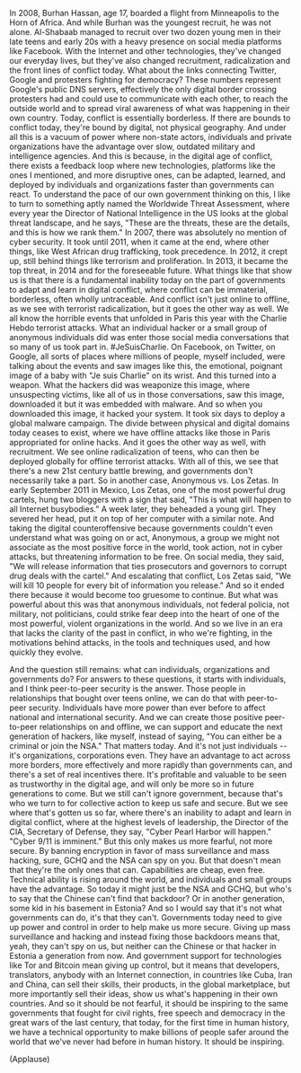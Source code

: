 
In 2008, Burhan Hassan, age 17,
boarded a flight from Minneapolis
to the Horn of Africa.
And while Burhan was the youngest recruit,
he was not alone.
Al-Shabaab managed to recruit
over two dozen young men
in their late teens and early 20s
with a heavy presence
on social media platforms like Facebook.
With the Internet and other technologies,
they&#39;ve changed our everyday lives,
but they&#39;ve also changed
recruitment, radicalization
and the front lines of conflict today.
What about the links connecting Twitter,
Google and protesters
fighting for democracy?
These numbers represent
Google&#39;s public DNS servers,
effectively the only
digital border crossing
protesters had and could use
to communicate with each other,
to reach the outside world
and to spread viral awareness
of what was happening
in their own country.
Today, conflict is essentially borderless.
If there are bounds to conflict today,
they&#39;re bound by digital,
not physical geography.
And under all this is a vacuum of power
where non-state actors, individuals
and private organizations
have the advantage over slow, outdated
military and intelligence agencies.
And this is because,
in the digital age of conflict,
there exists a feedback loop
where new technologies,
platforms like the ones I mentioned,
and more disruptive ones,
can be adapted, learned, and deployed
by individuals and organizations
faster than governments can react.
To understand the pace
of our own government thinking on this,
I like to turn to something aptly named
the Worldwide Threat Assessment,
where every year the Director
of National Intelligence in the US
looks at the global threat landscape,
and he says, &quot;These are the threats,
these are the details,
and this is how we rank them.&quot;
In 2007, there was absolutely
no mention of cyber security.
It took until 2011,
when it came at the end,
where other things, like West
African drug trafficking, took precedence.
In 2012, it crept up, still behind things
like terrorism and proliferation.
In 2013, it became the top threat,
in 2014 and for the foreseeable future.
What things like that show us
is that there is
a fundamental inability today
on the part of governments
to adapt and learn in digital conflict,
where conflict can be immaterial,
borderless, often wholly untraceable.
And conflict isn&#39;t just online to offline,
as we see with terrorist radicalization,
but it goes the other way as well.
We all know the horrible events
that unfolded in Paris this year
with the Charlie Hebdo terrorist attacks.
What an individual hacker or a small group
of anonymous individuals did
was enter those social media conversations
that so many of us took part in.
#JeSuisCharlie.
On Facebook, on Twitter, on Google,
all sorts of places where millions
of people, myself included,
were talking about the events
and saw images like this,
the emotional, poignant image of a baby
with &quot;Je suis Charlie&quot; on its wrist.
And this turned into a weapon.
What the hackers did
was weaponize this image,
where unsuspecting victims,
like all of us in those conversations,
saw this image, downloaded it
but it was embedded with malware.
And so when you downloaded this image,
it hacked your system.
It took six days to deploy
a global malware campaign.
The divide between physical
and digital domains today
ceases to exist,
where we have offline attacks
like those in Paris
appropriated for online hacks.
And it goes the other way as well,
with recruitment.
We see online radicalization of teens,
who can then be deployed globally
for offline terrorist attacks.
With all of this, we see that there&#39;s
a new 21st century battle brewing,
and governments
don&#39;t necessarily take a part.
So in another case,
Anonymous vs. Los Zetas.
In early September 2011 in Mexico,
Los Zetas, one of the most
powerful drug cartels,
hung two bloggers with a sign that said,
&quot;This is what will happen
to all Internet busybodies.&quot;
A week later, they beheaded a young girl.
They severed her head,
put it on top of her computer
with a similar note.
And taking the digital counteroffensive
because governments couldn&#39;t even
understand what was going on or act,
Anonymous, a group we might not associate
as the most positive force in the world,
took action,
not in cyber attacks, but threatening
information to be free.
On social media, they said,
&quot;We will release information
that ties prosecutors and governors
to corrupt drug deals with the cartel.&quot;
And escalating that conflict,
Los Zetas said, &quot;We will kill 10 people
for every bit of information you release.&quot;
And so it ended there because
it would become too gruesome to continue.
But what was powerful about this
was that anonymous individuals,
not federal policia,
not military, not politicians,
could strike fear deep into the heart
of one of the most powerful,
violent organizations in the world.
And so we live in an era
that lacks the clarity
of the past in conflict,
in who we&#39;re fighting,
in the motivations behind attacks,
in the tools and techniques used,
and how quickly they evolve.

And the question still remains:
what can individuals,
organizations and governments do?
For answers to these questions,
it starts with individuals,
and I think peer-to-peer security
is the answer.
Those people in relationships
that bought over teens online,
we can do that with peer-to-peer security.
Individuals have more power
than ever before
to affect national
and international security.
And we can create those positive
peer-to-peer relationships
on and offline,
we can support and educate the next
generation of hackers, like myself,
instead of saying, &quot;You can either be
a criminal or join the NSA.&quot;
That matters today.
And it&#39;s not just individuals --
it&#39;s organizations, corporations even.
They have an advantage
to act across more borders,
more effectively and more rapidly
than governments can,
and there&#39;s a set
of real incentives there.
It&#39;s profitable and valuable
to be seen as trustworthy
in the digital age,
and will only be more so
in future generations to come.
But we still can&#39;t ignore government,
because that&#39;s who we turn to
for collective action
to keep us safe and secure.
But we see where that&#39;s gotten us so far,
where there&#39;s an inability to adapt
and learn in digital conflict,
where at the highest levels of leadership,
the Director of the CIA,
Secretary of Defense,
they say, &quot;Cyber Pearl Harbor will happen.&quot;
&quot;Cyber 9/11 is imminent.&quot;
But this only makes us
more fearful, not more secure.
By banning encryption in favor
of mass surveillance and mass hacking,
sure, GCHQ and the NSA can spy on you.
But that doesn&#39;t mean
that they&#39;re the only ones that can.
Capabilities are cheap, even free.
Technical ability
is rising around the world,
and individuals and small groups
have the advantage.
So today it might just be
the NSA and GCHQ,
but who&#39;s to say that the Chinese
can&#39;t find that backdoor?
Or in another generation,
some kid in his basement in Estonia?
And so I would say that it&#39;s
not what governments can do,
it&#39;s that they can&#39;t.
Governments today
need to give up power and control
in order to help make us more secure.
Giving up mass surveillance and hacking
and instead fixing those backdoors
means that, yeah, they can&#39;t spy on us,
but neither can the Chinese
or that hacker in Estonia
a generation from now.
And government support
for technologies like Tor and Bitcoin
mean giving up control,
but it means that developers, translators,
anybody with an Internet connection,
in countries like Cuba, Iran and China,
can sell their skills, their products,
in the global marketplace,
but more importantly sell their ideas,
show us what&#39;s happening
in their own countries.
And so it should be not fearful,
it should be inspiring
to the same governments
that fought for civil rights,
free speech and democracy
in the great wars of the last century,
that today, for the first time
in human history,
we have a technical opportunity
to make billions of people
safer around the world
that we&#39;ve never had before
in human history.
It should be inspiring.

(Applause)

